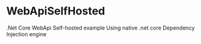 # WebApiSelfHosted
.Net Core WebApi Self-hosted example
Using native .net core Dependency Injection engine
